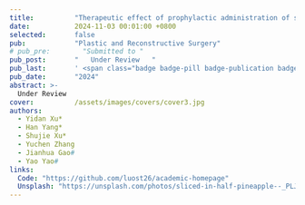 ```yaml
---
title:          "Therapeutic effect of prophylactic administration of synthetic tryptophan metabolites on silicone breast implant-induced Capsular contracture formation."
date:           2024-11-03 00:01:00 +0800
selected:       false
pub:            "Plastic and Reconstructive Surgery"
# pub_pre:        "Submitted to "
pub_post:       "   Under Review   "
pub_last:       ' <span class="badge badge-pill badge-publication badge-success">Article</span>'
pub_date:       "2024"
abstract: >-
  Under Review
cover:          /assets/images/covers/cover3.jpg
authors:
  - Yidan Xu*
  - Han Yang*
  - Shujie Xu*
  - Yuchen Zhang
  - Jianhua Gao#
  - Yao Yao#
links:
  Code: "https://github.com/luost26/academic-homepage"
  Unsplash: "https://unsplash.com/photos/sliced-in-half-pineapple--_PLJZmHZzk"
---
```

